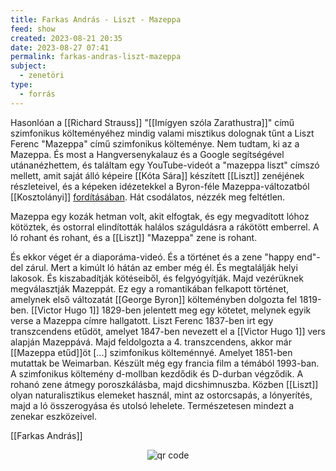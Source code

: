 ```yaml
---
title: Farkas András - Liszt - Mazeppa
feed: show
created: 2023-08-21 20:35
date: 2023-08-27 07:41
permalink: farkas-andras-liszt-mazeppa
subject:
  - zenetöri
type:
  - forrás
---
```


Hasonlóan a [[Richard Strauss]] "[[Imígyen szóla Zarathustra]]" című szimfonikus költeményéhez mindig valami misztikus dolognak tűnt a Liszt Ferenc "Mazeppa" című szimfonikus költeménye. Nem tudtam, ki az a Mazeppa. És most a Hangversenykalauz és a Google segítségével utánanézhettem, és találtam egy YouTube-videót a "mazeppa liszt" címszó mellett, amit saját álló képeire [[Kóta Sára]] készített [[Liszt]] zenéjének részleteivel, és a képeken idézetekkel a Byron-féle Mazeppa-változatból [[Kosztolányi]] [fordításában](https://www.arcanum.com/en/online-kiadvanyok/Verstar-verstar-otven-kolto-osszes-verse-2/kosztolanyi-dezso-19890/anglia-es-irorszag-1ACF9/mazeppa-1AE1C/). Hát csodálatos, nézzék meg feltétlen.

Mazeppa egy kozák hetman volt, akit elfogtak, és egy megvadított lóhoz kötöztek, és ostorral elindították halálos száguldásra a rákötött emberrel. A ló rohant és rohant, és a [[Liszt]] "Mazeppa" zene is rohant.

És ekkor véget ér a diaporáma-videó. És a történet és a zene "happy end"-del zárul. Mert a kimúlt ló hátán az ember még él. És megtalálják helyi lakosok. És kiszabadítják kötéseiből, és felgyógyítják. Majd vezérüknek megválasztják Mazeppát. Ez egy a romantikában felkapott történet, amelynek első változatát [[George Byron]] költeményben dolgozta fel 1819-ben. [[Victor Hugo 1]] 1829-ben jelentett meg egy kötetet, melynek egyik verse a Mazeppa címre hallgatott. Liszt Ferenc 1837-ben irt egy transzcendens etűdöt, amelyet 1847-ben nevezett el a [[Victor Hugo 1]] vers alapján Mazeppává. Majd feldolgozta a 4. transzcendens, akkor már [[Mazeppa etűd]]öt [...] szimfonikus költeménnyé. Amelyet 1851-ben mutattak be Weimarban. Készült még egy francia film a témából 1993-ban. A szimfonikus költemény d-mollban kezdődik és D-durban végződik. A rohanó zene átmegy poroszkálásba, majd dicshimnuszba. Közben [[Liszt]] olyan naturalisztikus elemeket használ, mint az ostorcsapás, a lónyerítés, majd a ló összerogyása és utolsó lehelete. Természetesen mindezt a zenekar eszközeivel.

[[Farkas András]]



<p style="text-align: center;"><img src="https://chart.googleapis.com/chart?cht=qr&chl=https://notes.andrasdenes.com/farkas-andras-liszt-mazeppa&chs=180x180&choe=UTF-8&chld=L|2" alt="qr code"></p>


